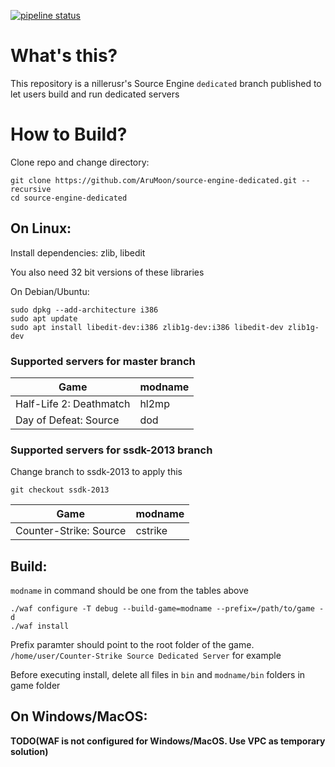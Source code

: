 [![pipeline status](https://gitlab.com/AruMoon/source-engine-dedicated/badges/ssdk-2013/pipeline.svg)](https://gitlab.com/AruMoon/source-engine-dedicated/-/jobs)

# What's this?
This repository is a nillerusr's Source Engine `dedicated` branch published to let users build and run dedicated servers

# How to Build?
Clone repo and change directory:
```
git clone https://github.com/AruMoon/source-engine-dedicated.git --recursive
cd source-engine-dedicated
```
## On Linux:

Install dependencies:
zlib, libedit

You also need 32 bit versions of these libraries

On Debian/Ubuntu:
```
sudo dpkg --add-architecture i386
sudo apt update
sudo apt install libedit-dev:i386 zlib1g-dev:i386 libedit-dev zlib1g-dev
```

### Supported servers for master branch
| Game | modname |
| --- | --- |
| Half-Life 2: Deathmatch | hl2mp |
| Day of Defeat: Source | dod |
### Supported servers for ssdk-2013 branch
Change branch to ssdk-2013 to apply this
```
git checkout ssdk-2013
```
| Game | modname |
| --- | --- |
| Counter-Strike: Source | cstrike |

## Build:
`modname` in command should be one from the tables above
```
./waf configure -T debug --build-game=modname --prefix=/path/to/game -d
./waf install
```

Prefix paramter should point to the root folder of the game. `/home/user/Counter-Strike Source Dedicated Server` for example

Before executing install, delete all files in `bin` and `modname/bin` folders in game folder


## On Windows/MacOS:
**TODO(WAF is not configured for Windows/MacOS. Use VPC as temporary solution)**
